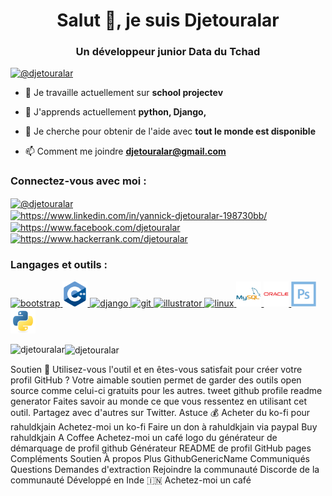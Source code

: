 
<h1 align="center">Salut 👋, je suis Djetouralar</h1>
<h3 align="center">Un développeur junior Data du Tchad</h3>

<p align="left"> <a href=" https://twitter.com/@djetouralar" target="blank"><img src="https://img.shields.io/twitter/follow/@djetouralar?logo=twitter&style=for-the-badge" alt ="@djetouralar" /></a> </p>

- 🔭 Je travaille actuellement sur **school projectev**

- 🌱 J'apprends actuellement **python, Django,**

- 🤝 Je cherche pour obtenir de l'aide avec **tout le monde est disponible**

- 📫 Comment me joindre **djetouralar@gmail.com**

<h3 align="left">Connectez-vous avec moi :</h3>
<p align="left">
<a href="https://twitter.com/@djetouralar" target="blank"><img align="center" src="https://raw.githubusercontent.com/rahuldkjain/github-profile-readme- générateur/maître/src/images/icons/Social/twitter.svg" alt="@djetouralar" height="30" width="40" /></a> <a href="
https://linkedin.com /in/https://www.linkedin.com/in/yannick-djetouralar-198730bb/" target="blank"><img align="center" src="https://raw.githubusercontent.com/rahuldkjain/ github-profile-readme-generator/master/src/images/icons/Social/linked-in-alt.svg" alt="https://www.linkedin.com/in/yannick-djetouralar-198730bb/" height= "30" largeur="40" /></a>
<a href="https://fb.com/https://www.facebook.com/djetouralar" target="blank"><img align="center" src="https://raw.githubusercontent.com /rahuldkjain/github-profile-readme-generator/master/src/images/icons/Social/facebook.svg" alt="https://www.facebook.com/djetouralar" height="30" width="40" /></a>
<a href="https://www.hackerrank.com/https://www.hackerrank.com/djetouralar" target="blank"><img align="center" src="https ://raw.githubusercontent.com/rahuldkjain/github-profile-readme-generator/master/src/images/icons/Social/hackerrank.svg" alt="https://www.hackerrank.com/djetouralar" height= "30" largeur="40" /></a>
</p>

<h3 align="left">Langages et outils :</h3>
<p align="left"> <a href="https://getbootstrap.com" target="_blank" rel="noreferrer"> <img src="https://raw.githubusercontent.com/devicons/devicon /master/icons/bootstrap/bootstrap-plain-wordmark.svg" alt="bootstrap" width="40" height="40"/> </a> <a href="https://www.w3schools.com /cpp/" target="_blank" rel="noreferrer"> <img src="https://raw.githubusercontent.com/devicons/devicon/master/icons/cplusplus/cplusplus-original.svg" alt="cplusplus " width="40" height="40"/> </a> <a href="https://www.djangoproject.com/" target="_blank" rel="noreferrer"><img src="https://cdn.worldvectorlogo.com/logos/django.svg" alt="django" width="40" height="40"/> </a> <a href="https:/ /git-scm.com/" target="_blank" rel="noreferrer"> <img src="https://www.vectorlogo.zone/logos/git-scm/git-scm-icon.svg" alt= "git" width="40" height="40"/> </a> <a href="https://www.adobe.com/in/products/illustrator.html" target="_blank" rel=" noreferrer"> <img src="https://www.vectorlogo.zone/logos/adobe_illustrator/adobe_illustrator-icon.svg" alt="illustrator" width="40" height="40"/> </a> <a href="https://www.linux.org/" target="_blank" rel="noreferrer"> <img src="https://raw.githubusercontent.com/devicons/devicon/master/icons/linux /linux-original.svg" alt="linux" width="40" height="40"/> </a> <a href="https://www.mysql.com/" target="_blank" rel ="noreferrer"> <img src="https://raw.githubusercontent.com/devicons/devicon/master/icons/mysql/mysql-original-wordmark.svg" alt="mysql" width="40" height= "40"/> </a> <a href="https://www.oracle.com/" target="_blank" rel="noreferrer"> <img src="https://raw.githubusercontent.com/devicons/devicon/master/icons/oracle/oracle-original.svg" alt="oracle" width="40" height="40"/> </a> <a href="https://www. photoshop.com/en" target="_blank" rel="noreferrer"> <img src="https://raw.githubusercontent.com/devicons/devicon/master/icons/photoshop/photoshop-line.svg" alt= "photoshop" width="40" height="40"/> </a> <a href="https://www.python.org" target="_blank" rel="noreferrer"> <img src=" https://raw.githubusercontent.com/devicons/devicon/master/icons/python/python-original.svg" alt="python" width="40" height="40"/> </a> </p >

<p><img align="left" src="https://github-readme-stats.vercel.app/api/top-langs?username=djetouralar&show_icons=true&locale=en&layout=compact" alt="djetouralar" /> </p>

<p> <img align="center" src="https://github-readme-stats.vercel.app/api?username=djetouralar&show_icons=true&locale=en" alt="djetouralar" /> </p>

Soutien  🙏
Utilisez-vous l'outil et en êtes-vous satisfait pour créer votre profil GitHub ?
Votre aimable soutien permet de garder des outils open source comme celui-ci gratuits pour les autres.
tweet github profile readme generator
Faites savoir au monde ce que vous ressentez en utilisant cet outil. Partagez avec d'autres sur Twitter.
Astuce 💰
Acheter du ko-fi pour rahuldkjain
Achetez-moi un ko-fi
Faire un don à rahuldkjain via paypal
Buy rahuldkjain A Coffee
Achetez-moi un café
logo du générateur de démarquage de profil github
Générateur README de profil GitHub
pages
Compléments
Soutien
À propos
Plus
GithubGenericName
Communiqués
Questions
Demandes d'extraction
Rejoindre la communauté
Discorde de la communauté
Développé en Inde 🇮🇳
Achetez-moi un café

<!--
**Djetouralar/Djetouralar** is a ✨ _special_ ✨ repository because its `README.md` (this file) appears on your GitHub profile.

Here are some ideas to get you started:

- 🔭 I’m currently working on ...
- 🌱 I’m currently learning ...
- 👯 I’m looking to collaborate on ...
- 🤔 I’m looking for help with ...
- 💬 Ask me about ...
- 📫 How to reach me: ...
- 😄 Pronouns: ...
- ⚡ Fun fact: ...
-->

